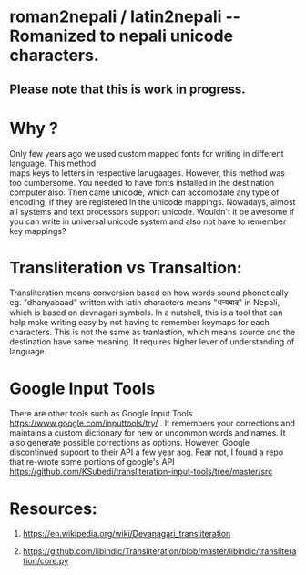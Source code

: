 # roman2nepali / latin2nepali -- Romanized to nepali unicode characters.
## Please note that this is work in progress.

# Why ?
Only few years ago we used custom mapped fonts for writing in different language. This method  
maps keys to  letters in respective lanugaages. However, this method was too cumbersome. You needed to have fonts 
installed in the destination computer also. Then came unicode, which can accomodate any type of encoding, if  they are 
registered in the unicode mappings. Nowadays, almost all systems and text processors support unicode. Wouldn't it be awesome
if you can write in universal unicode system and also not have to remember key mappings?

# Transliteration vs Transaltion:
Transliteration means conversion based on how words sound phonetically eg. "dhanyabaad" written with latin characters
means "धन्यबाद" in Nepali, which is based on devnagari symbols. In a nutshell, this is a tool that can help make 
writing easy by not having to remember keymaps for each characters. This is not the same as tranlastion, which
means source and the destination have same meaning. It requires higher lever of understanding of language.


# Google Input Tools

There are other tools such as Google Input Tools https://www.google.com/inputtools/try/ . It  remembers your corrections 
and maintains a custom dictionary for new or uncommon words and names. It also generate possible corrections as options.
However, Google discontinued supoort to their API a few year aog. Fear not, I found  a repo that re-wrote some portions 
of google's API https://github.com/KSubedi/transliteration-input-tools/tree/master/src

# Resources: 
1. https://en.wikipedia.org/wiki/Devanagari_transliteration

2. https://github.com/libindic/Transliteration/blob/master/libindic/transliteration/core.py
